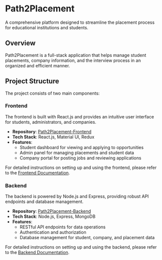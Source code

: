 # Path2Placement

A comprehensive platform designed to streamline the placement process for educational institutions and students.

## Overview

Path2Placement is a full-stack application that helps manage student placements, company information, and the interview process in an organized and efficient manner.

## Project Structure

The project consists of two main components:

### Frontend

The frontend is built with React.js and provides an intuitive user interface for students, administrators, and companies.

- **Repository**: [Path2Placement-Frontend](https://github.com/Ayush-Petwal/Path2Placement/tree/main/client)
- **Tech Stack**: React.js, Material UI, Redux
- **Features**:
  - Student dashboard for viewing and applying to opportunities
  - Admin panel for managing placements and student data
  - Company portal for posting jobs and reviewing applications

For detailed instructions on setting up and using the frontend, please refer to the [Frontend Documentation](https://github.com/Ayush-Petwal/Path2Placement/tree/main/client#readme).

### Backend

The backend is powered by Node.js and Express, providing robust API endpoints and database management.

- **Repository**: [Path2Placement-Backend](https://github.com/Ayush-Petwal/Path2Placement/tree/main/server)
- **Tech Stack**: Node.js, Express, MongoDB
- **Features**:
  - RESTful API endpoints for data operations
  - Authentication and authorization
  - Database management for student, company, and placement data

For detailed instructions on setting up and using the backend, please refer to the [Backend Documentation](https://github.com/Ayush-Petwal/Path2Placement/tree/main/server#readme).
